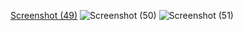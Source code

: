 [Screenshot (49)](https://github.com/SANGAAM/Flashy-Panels/assets/96041004/70f0c8cf-d8df-4b7d-8ffa-79d2c7ae8202)
![Screenshot (50)](https://github.com/SANGAAM/Flashy-Panels/assets/96041004/63f13f1f-35d0-42ab-834a-e6be8acab12b)
![Screenshot (51)](https://github.com/SANGAAM/Flashy-Panels/assets/96041004/b1d9ae6d-7c07-431e-a17d-4f9e66e2c70b)
